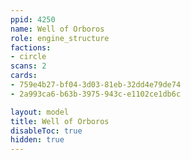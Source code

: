 ```yaml
---
ppid: 4250
name: Well of Orboros
role: engine_structure
factions:
- circle
scans: 2
cards:
- 759e4b27-bf04-3d03-81eb-32dd4e79de74
- 2a993ca6-b63b-3975-943c-e1102ce1db6c

layout: model
title: Well of Orboros
disableToc: true
hidden: true
---
```

